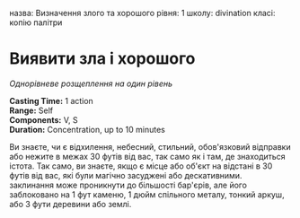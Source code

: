 назва: Визначення злого та хорошого рівня: 1 школу: divination класі: копію палітри

# Виявити зла і хорошого
_Однорівневе розщеплення на один рівень_

**Casting Time:** 1 action    
**Range:** Self    
**Components:** V, S   
**Duration:** Concentration, up to 10 minutes

Ви знаєте, чи є відхилення, небесний, стильний, обов'язковий відправки або нежите в межах 30 футів від вас, так само як і там, де знаходиться істота. Так само, ви знаєте, якщо є місце або об'єкт на відстані в 30 футів від вас, які були магічно засуджені або дескативними.    
заклинання може проникнути до більшості бар'єрів, але його заблоковано на 1 фут каменю, 1 дюйм спільного металу, тонкий аркуш, або 3 фути деревини або землі. 